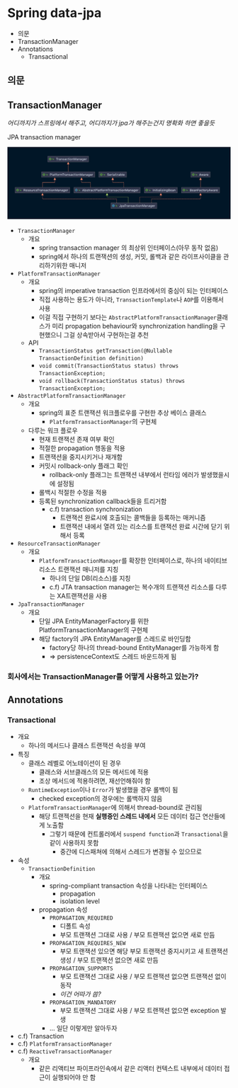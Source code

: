 # Spring data-jpa

- 의문
- TransactionManager
- Annotations
  - Transactional

## 의문

## TransactionManager

*어디까지가 스프링에서 해주고, 어디까지가 jpa가 해주는건지 명확화 하면 좋을듯*

JPA transaction manager

![](./images/jpa/transaction_manager1.png)

- `TransactionManager`
  - 개요
    - spring transaction manager 의 최상위 인터페이스(아무 동작 없음)
    - spring에서 하나의 트랜잭션의 생성, 커밋, 롤백과 같은 라이프사이클을 관리하기위한 매니저
- `PlatformTransactionManager`
  - 개요
    - spring의 imperative transaction 인프라에서의 중심이 되는 인터페이스
    - 직접 사용하는 용도가 아니라, `TransactionTemplate`나 `AOP`를 이용해서 사용
    - 이걸 직접 구현하기 보다는 `AbstractPlatformTransactionManager`클래스가 미리 propagation behaviour와 synchronization handling을 구현했으니 그걸 상속받아서 구현하는걸 추천
  - API
    - `TransactionStatus getTransaction(@Nullable TransactionDefinition definition)`
    - `void commit(TransactionStatus status) throws TransactionException;`
    - `void rollback(TransactionStatus status) throws TransactionException;`
- `AbstractPlatformTransactionManager`
  - 개요
    - spring의 표준 트랜잭션 워크플로우를 구현한 추상 베이스 클래스
      - `PlatformTransactionManager`의 구현체
  - 다루는 워크 플로우
    - 현재 트랜잭션 존재 여부 확인
    - 적절한 propagation 행동을 적용
    - 트랜잭션을 중지시키거나 재개함
    - 커밋시 rollback-only 플래그 확인
      - rollback-only 플래그는 트랜잭션 내부에서 런타임 에러가 발생했을시에 설정됨
    - 롤백시 적절한 수정을 적용
    - 등록된 synchronization callback들을 트리거함
      - c.f) transaction synchronization
        - 트랜잭션 완료시에 호출되는 콜백들을 등록하는 매커니즘
        - 트랜잭션 내에서 열려 있는 리소스를 트랜잭션 완료 시간에 닫기 위해서 등록
- `ResourceTransactionManager`
  - 개요
    - `PlatformTransactionManager`를 확장한 인터페이스로, 하나의 네이티브 리소스 트랜잭션 매니저를 지칭
      - 하나의 단일 DB(리소스)를 지칭
      - c.f) JTA transaction manager는 복수개의 트랜잭션 리소스를 다루는 XA트랜잭션을 사용
- `JpaTransactionManager`
  - 개요
    - 단일 JPA EntityManagerFactory를 위한 PlatformTransactionManager의 구현체
    - 해당 factory의 JPA EntityManager를 스레드로 바인딩함
      - factory당 하나의 thread-bound EntityManager를 가능하게 함
      - => persistenceContext도 스레드 바운드하게 됨

### 회사에서는 TransactionManager를 어떻게 사용하고 있는가?

## Annotations

### Transactional

- 개요
  - 하나의 메서드나 클래스 트랜잭션 속성을 부여
- 특징
  - 클래스 레벨로 어노테이션이 된 경우
    - 클래스와 서브클래스의 모든 메서드에 적용
    - 조상 메서드에 적용하려면, 재선언해줘야 함
  - `RuntimeException`이나 `Error`가 발생했을 경우 롤백이 됨
    - checked exception의 경우에는 롤백하지 않음
  - `PlatformTransactionManager`에 의해서 thread-bound로 관리됨
    - 해당 트랜젝션을 현재 **실행중인 스레드 내에서** 모든 데이터 접근 연산들에게 노출함
      - 그렇기 때문에 컨트롤러에서 `suspend function`과 `Transactional`을 같이 사용하지 못함
        - 중간에 디스패쳐에 의해서 스레드가 변경될 수 있으므로
- 속성
  - `TransactionDefinition`
    - 개요
      - spring-compliant transaction 속성을 나타내는 인터페이스
        - propagation
        - isolation level
    - propagation 속성
      - `PROPAGATION_REQUIRED`
        - 디폴트 속성
        - 부모 트랜잭션 그대로 사용 / 부모 트랜잭션 없으면 새로 만듬
      - `PROPAGATION_REQUIRES_NEW`
        - 부모 트랜잭션 있으면 해당 부모 트랜잭션 중지시키고 새 트랜잭션 생성 / 부모 트랜잭션 없으면 새로 만듬
      - `PROPAGATION_SUPPORTS`
        - 부모 트랜잭션 그대로 사용 / 부모 트랜잭션 없으면 트랜잭션 없이 동작
        - *이건 어따가 씀?*
      - `PROPAGATION_MANDATORY`
        - 부모 트랜잭션 그대로 사용 / 부모 트랜잭션 없으면 exception 발생
      - ... 일단 이렇게만 알아두자
- c.f) Transaction
- c.f) `PlatformTransactionManager`
- c.f) `ReactiveTransactionManager`
  - 개요
    - 같은 리액티브 파이프라인속에서 같은 리액터 컨텍스트 내부에서 데이터 접근이 실행되어야 만 함
